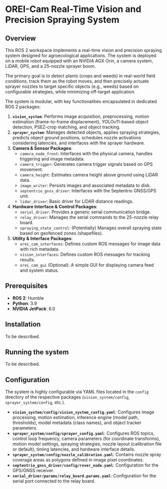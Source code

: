 # OREI-Cam Real-Time Vision and Precision Spraying System

## Overview

This ROS 2 workspace implements a real-time vision and precision spraying system designed for agroecological applications. The system is deployed on a mobile robot equipped with an NVIDIA AGX Orin, a camera system, LiDAR, GPS, and a 25-nozzle sprayer boom.

The primary goal is to detect plants (crops and weeds) in real-world field conditions, track them as the robot moves, and then precisely actuate sprayer nozzles to target specific objects (e.g., weeds) based on configurable strategies, while minimizing off-target application.

The system is modular, with key functionalities encapsulated in dedicated ROS 2 packages:

1.  **`vision_system`**: Performs image acquisition, preprocessing, motion estimation (frame-to-frame displacement), YOLOv11-based object detection, PSEZ-crop matching, and object tracking.
2.  **`sprayer_system`**: Manages detected objects, applies spraying strategies, predicts object ground positions, schedules nozzle activations considering latencies, and interfaces with the sprayer hardware.
3.  **Camera & Sensor Packages**:
    *   `camera_node_front`: Interfaces with the physical camera, handles triggering and image metadata.
    *   `camera_trigger`: Generates camera trigger signals based on GPS movement.
    *   `camera_height`: Estimates camera height above ground using LiDAR data.
    *   `image_writer`: Persists images and associated metadata to disk.
    *   `septentrio_gnss_driver`: Interfaces with the Septentrio GNSS/GPS unit.
    *   `lidar_driver`: Basic driver for LiDAR distance readings.
4.  **Hardware Interface & Control Packages**:
    *   `serial_driver`: Provides a generic serial communication bridge.
    *   `relay_driver`: Manages the serial commands to the 25-nozzle relay board.
    *   `spraying_state_control`: (Potentially) Manages overall spraying state based on geofenced zones (shapefiles).
5.  **Utility & Interface Packages**:
    *   `orei_cam_interfaces`: Defines custom ROS messages for image data with rich metadata.
    *   `vision_interfaces`: Defines custom ROS messages for tracking results.
    *   `orei_cam_gui` (Optional): A simple GUI for displaying camera feed and system status.

## Prerequisites

*   **ROS 2**: Humble
*   **Python**: 3.9
*   **NVIDIA JetPack**: 6.0

## Installation

To be described.

## Running the system

To be described.

## Configuration

The system is highly configurable via YAML files located in the `config` directory of the respective packages (`vision_system/config`, `sprayer_system/config`, etc.).

*   **`vision_system/config/vision_system_config.yaml`**: Configures image processing, motion estimation, inference engine (model path, thresholds), model metadata (class names), and object tracker parameters.
*   **`sprayer_system/config/sprayer_config.yaml`**: Configures ROS topics, control loop frequency, camera parameters (for coordinate transforms), motion model settings, spraying strategies, nozzle layout (calibration file or default), timing latencies, and hardware interface details.
*   **`sprayer_system/config/nozzle_calibration.yaml`**: Contains nozzle spray coverage areas as polygons defined in image pixel coordinates.
*   **`septentrio_gnss_driver/config/rover_node.yaml`**: Configuration for the GPS/GNSS receiver.
*   **`serial_driver/params/relay_board.params.yaml`**: Configuration for the serial port connected to the relay board.